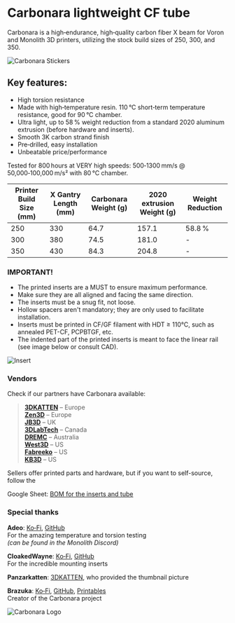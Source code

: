 # Carbonara lightweight CF tube

Carbonara is a high‑endurance, high‑quality carbon fiber X beam for Voron and Monolith 3D printers, utilizing the stock build sizes of 250, 300, and 350.

![Carbonara Stickers](https://i.imgur.com/Q5H2WDR.png)

## Key features:

- High torsion resistance  
- Made with high‑temperature resin. 110 °C short‑term temperature resistance, good for 90 °C chamber.  
- Ultra light, up to 58 % weight reduction from a standard 2020 aluminum extrusion (before hardware and inserts).  
- Smooth 3K carbon strand finish  
- Pre‑drilled, easy installation  
- Unbeatable price/performance  

Tested for 800 hours at VERY high speeds: 500‑1300 mm/s @ 50,000‑100,000 m/s² with 80 °C chamber.

Printer Build Size (mm) | X Gantry Length (mm) | Carbonara Weight (g) | 2020 extrusion Weight (g) | Weight Reduction
--- | --- | --- | --- | ---
250 | 330 | 64.7 | 157.1 | 58.8 %  
300 | 380 | 74.5 | 181.0 | -  
350 | 430 | 84.3 | 204.8 | -  

### IMPORTANT!

- The printed inserts are a MUST  to ensure maximum performance. 
- Make sure they are all aligned and facing the same direction.
- The inserts must be a snug fit, not loose.
- Hollow spacers aren't mandatory; they are only used to facilitate installation.
- Inserts must be printed in CF/GF filament with HDT ≥ 110°C, such as annealed PET-CF, PCPBTGF, etc.
- The indented part of the printed inserts is meant to face the linear rail (see image below or consult CAD).

![Insert](https://media.printables.com//media/prints/1327701/rich_content/ffe58755-4667-4502-9c28-17a57cd5abeb/thumbs/inside/1920x1440/png/image.webp)

### Vendors

Check if our partners have Carbonara available:

> **[3DKATTEN](https://3dkatten.se/)** – Europe  
> **[Zen3D](https://shop.zen3d.eu/carbonara-cf-tube-300)** – Europe  
> **[JB3D](https://jb3d.uk/)** – UK  
> **[3DLabTech](https://www.3dlabtech.ca/)** – Canada  
> **[DREMC](https://store.dremc.com.au/)** – Australia  
> **[West3D](https://west3d.com/)** – US  
> **[Fabreeko](https://www.fabreeko.com/)** – US  
> **[KB3D](https://kb-3d.com/store/)** – US

Sellers offer printed parts and hardware, but if you want to self-source, follow the 

Google Sheet: [BOM for the inserts and tube](https://docs.google.com/spreadsheets/d/1e-DqwyOae-bXEquKapRAvC1y_7N1JrOhuCEyz2qBfH8/edit?gid=0#gid=0)

### Special thanks

**Adeo**: [Ko‑Fi](https://ko-fi.com/the_adeo), [GitHub](https://github.com/TheAdeo)  
For the amazing temperature and torsion testing  
_(can be found in the Monolith Discord)_

**CloakedWayne**: [Ko‑Fi](https://ko-fi.com/monolith), [GitHub](https://github.com/CloakedWayne)  
For the incredible mounting inserts

**Panzarkatten**: [3DKATTEN](https://3dkatten.se/), who provided the thumbnail picture

**Brazuka**: [Ko‑Fi](https://ko-fi.com/Brazuka), [GitHub](https://github.com/Brazuka-1), [Printables](https://www.printables.com/model/1327701-carbonara-lightweight-cf-tube)  
Creator of the Carbonara project

![Carbonara Logo](https://i.imgur.com/S3z5tVU.png)








 
